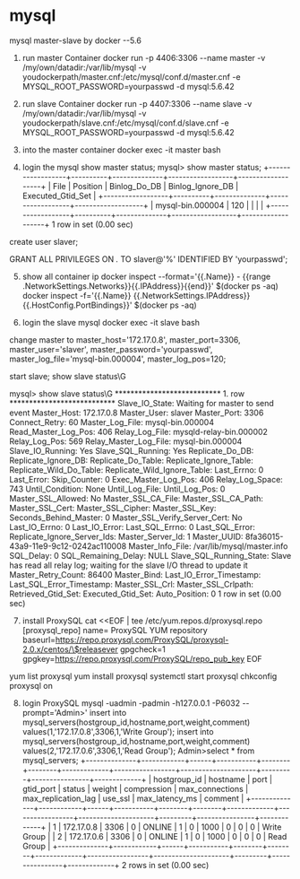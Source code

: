 # mysql
mysql master-slave by docker
--5.6

1. run master Container
docker run -p 4406:3306 --name master -v /my/own/datadir:/var/lib/mysql -v youdockerpath/master.cnf:/etc/mysql/conf.d/master.cnf -e MYSQL_ROOT_PASSWORD=yourpasswd -d mysql:5.6.42

2. run slave Container
docker run -p 4407:3306 --name slave -v /my/own/datadir:/var/lib/mysql -v youdockerpath/slave.cnf:/etc/mysql/conf.d/slave.cnf -e MYSQL_ROOT_PASSWORD=yourpasswd -d mysql:5.6.42

3. into the master container
docker exec -it master bash

4. login the mysql
show master status;
mysql> show master status;
+------------------+----------+--------------+------------------+-------------------+
| File             | Position | Binlog_Do_DB | Binlog_Ignore_DB | Executed_Gtid_Set |
+------------------+----------+--------------+------------------+-------------------+
| mysql-bin.000004 |      120 |              |                  |                   |
+------------------+----------+--------------+------------------+-------------------+
1 row in set (0.00 sec)

create user slaver;

GRANT ALL PRIVILEGES ON *.* TO slaver@'%' IDENTIFIED BY 'yourpasswd';

5. show all container ip
docker inspect --format='{{.Name}} - {{range .NetworkSettings.Networks}}{{.IPAddress}}{{end}}' $(docker ps -aq)
docker inspect -f='{{.Name}} {{.NetworkSettings.IPAddress}} {{.HostConfig.PortBindings}}' $(docker ps -aq)

6. login the slave mysql
docker exec -it slave bash

change master to
master_host='172.17.0.8', master_port=3306,
master_user='slaver',
master_password='yourpasswd',
master_log_file='mysql-bin.000004',
master_log_pos=120;

start slave;
show slave status\G

mysql> show slave status\G
*************************** 1. row ***************************
               Slave_IO_State: Waiting for master to send event
                  Master_Host: 172.17.0.8
                  Master_User: slaver
                  Master_Port: 3306
                Connect_Retry: 60
              Master_Log_File: mysql-bin.000004
          Read_Master_Log_Pos: 406
               Relay_Log_File: mysqld-relay-bin.000002
                Relay_Log_Pos: 569
        Relay_Master_Log_File: mysql-bin.000004
             Slave_IO_Running: Yes
            Slave_SQL_Running: Yes
              Replicate_Do_DB: 
          Replicate_Ignore_DB: 
           Replicate_Do_Table: 
       Replicate_Ignore_Table: 
      Replicate_Wild_Do_Table: 
  Replicate_Wild_Ignore_Table: 
                   Last_Errno: 0
                   Last_Error: 
                 Skip_Counter: 0
          Exec_Master_Log_Pos: 406
              Relay_Log_Space: 743
              Until_Condition: None
               Until_Log_File: 
                Until_Log_Pos: 0
           Master_SSL_Allowed: No
           Master_SSL_CA_File: 
           Master_SSL_CA_Path: 
              Master_SSL_Cert: 
            Master_SSL_Cipher: 
               Master_SSL_Key: 
        Seconds_Behind_Master: 0
Master_SSL_Verify_Server_Cert: No
                Last_IO_Errno: 0
                Last_IO_Error: 
               Last_SQL_Errno: 0
               Last_SQL_Error: 
  Replicate_Ignore_Server_Ids: 
             Master_Server_Id: 1
                  Master_UUID: 8fa36015-43a9-11e9-9c12-0242ac110008
             Master_Info_File: /var/lib/mysql/master.info
                    SQL_Delay: 0
          SQL_Remaining_Delay: NULL
      Slave_SQL_Running_State: Slave has read all relay log; waiting for the slave I/O thread to update it
           Master_Retry_Count: 86400
                  Master_Bind: 
      Last_IO_Error_Timestamp: 
     Last_SQL_Error_Timestamp: 
               Master_SSL_Crl: 
           Master_SSL_Crlpath: 
           Retrieved_Gtid_Set: 
            Executed_Gtid_Set: 
                Auto_Position: 0
1 row in set (0.00 sec)

7. install ProxySQL
cat <<EOF | tee /etc/yum.repos.d/proxysql.repo
[proxysql_repo]
name= ProxySQL YUM repository
baseurl=https://repo.proxysql.com/ProxySQL/proxysql-2.0.x/centos/\$releasever
gpgcheck=1
gpgkey=https://repo.proxysql.com/ProxySQL/repo_pub_key
EOF

yum list proxysql
yum install proxysql
systemctl start proxysql
chkconfig proxysql on

8. login ProxySQL 
mysql -uadmin -padmin -h127.0.0.1 -P6032 --prompt='Admin>'
insert into mysql_servers(hostgroup_id,hostname,port,weight,comment) values(1,'172.17.0.8',3306,1,'Write Group');
insert into mysql_servers(hostgroup_id,hostname,port,weight,comment) values(2,'172.17.0.6',3306,1,'Read Group');
Admin>select * from mysql_servers;
+--------------+------------+------+-----------+--------+--------+-------------+-----------------+---------------------+---------+----------------+-------------+
| hostgroup_id | hostname   | port | gtid_port | status | weight | compression | max_connections | max_replication_lag | use_ssl | max_latency_ms | comment     |
+--------------+------------+------+-----------+--------+--------+-------------+-----------------+---------------------+---------+----------------+-------------+
| 1            | 172.17.0.8 | 3306 | 0         | ONLINE | 1      | 0           | 1000            | 0                   | 0       | 0              | Write Group |
| 2            | 172.17.0.6 | 3306 | 0         | ONLINE | 1      | 0           | 1000            | 0                   | 0       | 0              | Read Group  |
+--------------+------------+------+-----------+--------+--------+-------------+-----------------+---------------------+---------+----------------+-------------+
2 rows in set (0.00 sec)

